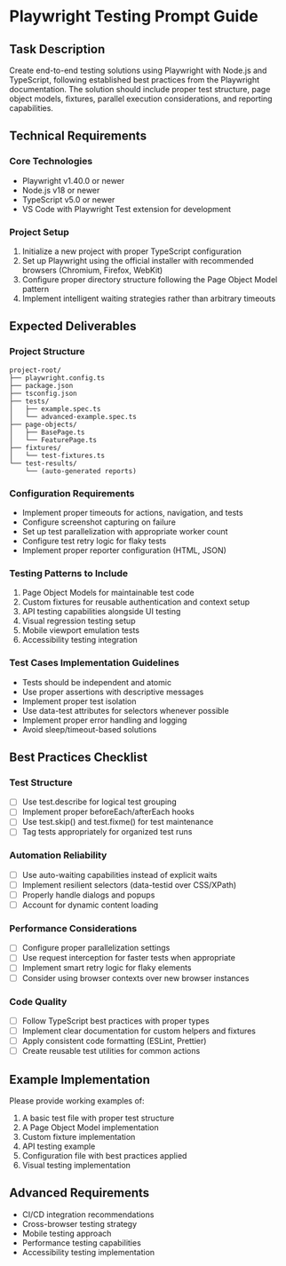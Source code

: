 # Playwright Testing Prompt Guide

## Task Description
Create end-to-end testing solutions using Playwright with Node.js and TypeScript, following established best practices from the Playwright documentation. The solution should include proper test structure, page object models, fixtures, parallel execution considerations, and reporting capabilities.

## Technical Requirements

### Core Technologies
- Playwright v1.40.0 or newer
- Node.js v18 or newer
- TypeScript v5.0 or newer
- VS Code with Playwright Test extension for development

### Project Setup
1. Initialize a new project with proper TypeScript configuration
2. Set up Playwright using the official installer with recommended browsers (Chromium, Firefox, WebKit)
3. Configure proper directory structure following the Page Object Model pattern
4. Implement intelligent waiting strategies rather than arbitrary timeouts

## Expected Deliverables

### Project Structure
```
project-root/
├── playwright.config.ts
├── package.json
├── tsconfig.json
├── tests/
│   ├── example.spec.ts
│   └── advanced-example.spec.ts
├── page-objects/
│   ├── BasePage.ts
│   └── FeaturePage.ts
├── fixtures/
│   └── test-fixtures.ts
└── test-results/
    └── (auto-generated reports)
```

### Configuration Requirements
- Implement proper timeouts for actions, navigation, and tests
- Configure screenshot capturing on failure
- Set up test parallelization with appropriate worker count
- Configure test retry logic for flaky tests
- Implement proper reporter configuration (HTML, JSON)

### Testing Patterns to Include
1. Page Object Models for maintainable test code
2. Custom fixtures for reusable authentication and context setup
3. API testing capabilities alongside UI testing
4. Visual regression testing setup
5. Mobile viewport emulation tests
6. Accessibility testing integration

### Test Cases Implementation Guidelines
- Tests should be independent and atomic
- Use proper assertions with descriptive messages
- Implement proper test isolation
- Use data-test attributes for selectors whenever possible
- Implement proper error handling and logging
- Avoid sleep/timeout-based solutions

## Best Practices Checklist

### Test Structure
- [ ] Use test.describe for logical test grouping
- [ ] Implement proper beforeEach/afterEach hooks
- [ ] Use test.skip() and test.fixme() for test maintenance
- [ ] Tag tests appropriately for organized test runs

### Automation Reliability
- [ ] Use auto-waiting capabilities instead of explicit waits
- [ ] Implement resilient selectors (data-testid over CSS/XPath)
- [ ] Properly handle dialogs and popups
- [ ] Account for dynamic content loading

### Performance Considerations
- [ ] Configure proper parallelization settings
- [ ] Use request interception for faster tests when appropriate
- [ ] Implement smart retry logic for flaky elements
- [ ] Consider using browser contexts over new browser instances

### Code Quality
- [ ] Follow TypeScript best practices with proper types
- [ ] Implement clear documentation for custom helpers and fixtures
- [ ] Apply consistent code formatting (ESLint, Prettier)
- [ ] Create reusable test utilities for common actions

## Example Implementation

Please provide working examples of:
1. A basic test file with proper test structure
2. A Page Object Model implementation
3. Custom fixture implementation
4. API testing example
5. Configuration file with best practices applied
6. Visual testing implementation

## Advanced Requirements
- CI/CD integration recommendations
- Cross-browser testing strategy
- Mobile testing approach
- Performance testing capabilities
- Accessibility testing implementation